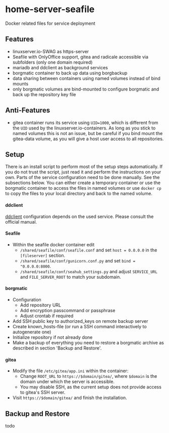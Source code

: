 # home-server-seafile
Docker related files for service deployment

## Features
- linuxserver.io-SWAG as https-server
- Seafile with OnlyOffice support, gitea and radicale accessible via subfolders (only one domain required)
- mariadb and ddclient as background services
- borgmatic container to back up data using borgbackup
- data sharing between containers using named volumes instead of bind mounts
- only borgmatic volumes are bind-mounted to configure borgmatic and back up the repository key file

## Anti-Features
- gitea container runs its service using `UID=1000`, which is different from the `UID` used by the linuxserver.io-containers. As long as you stick to named volumes this is not an issue, but be careful if you bind mount the gitea-data volume, as you will give a host user access to all repositories.

## Setup
There is an install script to perform most of the setup steps automatically.
If you do not trust the script, just read it and perform the instructions on your own.
Parts of the service configuration need to be done manually.
See the subsections below.
You can either create a temporary container or use the borgmatic container to access the files in named volumes or use `docker cp` to copy the files to your local directory and back to the named volume.

#### ddclient
[ddclient](https://ddclient.net/) configuration depends on the used service. Please consult the official manual.

#### Seafile
- Within the seafile docker container edit
	- `/shared/seafile/conf/seafile.conf` and set `host = 0.0.0.0` in the `[fileserver]` section.
	- `/shared/seafile/conf/gunicorn.conf.py` and set `bind = "0.0.0.0:8000`.
	- `/shared/seafile/conf/seahub_settings.py` and adjust `SERVICE_URL` and `FILE_SERVER_ROOT` to match your subdomain.

#### borgmatic
- Configuration
	- Add repository URL
	- Add encryption passcommand or passphrase
	- Adjust crontab if required
- Add SSH public key to authorized\_keys on remote backup server
- Create known\_hosts-file (or run a SSH command interactively to autogenerate one)
- Initialize repository if not already done
- Make a backup of everything you need to restore a borgmatic archive as described in section 'Backup and Restore'.

#### gitea
- Modify the file `/etc/gitea/app.ini` within the container:
	- Change `ROOT_URL` to `https://$domain/gitea/`, where `$domain` is the domain under which the server is accessible.
	- You may disable SSH, as the current setup does not provide access to gitea's SSH server.
- Visit `https://$domain/gitea/` and finish the installation.

## Backup and Restore
todo
